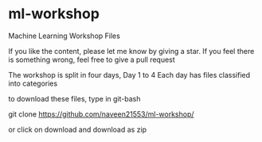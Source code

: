 # ml-workshop
Machine Learning Workshop Files

If you like the content, please let me know by giving a star.
If you feel there is something wrong, feel free to give a pull request

The workshop is split in four days, Day 1 to 4
Each day has  files classified into categories

to download these files, type in git-bash

git clone https://github.com/naveen21553/ml-workshop/

or click on download and download as zip


